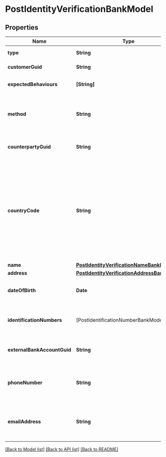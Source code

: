 # PostIdentityVerificationBankModel

## Properties
Name | Type | Description | Notes
------------ | ------------- | ------------- | -------------
**type** | **String** | The type of identity verification. | 
**customerGuid** | **String** | The customer&#39;s identifier. | [optional] 
**expectedBehaviours** | **[String]** | The optional expected behaviour to simulate. | [optional] 
**method** | **String** | The identity verification method. Required when type is counterparty, type is kyc, or type is bank_account. | [optional] 
**counterpartyGuid** | **String** | The counterparty&#39;s identifier. Required when type is counterparty. | [optional] 
**countryCode** | **String** | The ISO 3166 country 2-Alpha country the customer is being verified in. If not present, will default to the Bank&#39;s configured country code. Optional when type is kyc and method is id_and_selfie, type is kyc and method is tax_id_and_selfie, or type is kyc and method is business_registration. | [optional] 
**name** | [**PostIdentityVerificationNameBankModel**](PostIdentityVerificationNameBankModel.md) |  | [optional] 
**address** | [**PostIdentityVerificationAddressBankModel**](PostIdentityVerificationAddressBankModel.md) |  | [optional] 
**dateOfBirth** | **Date** | The customer&#39;s date of birth. Required when type is kyc and method is attested. | [optional] 
**identificationNumbers** | [PostIdentificationNumberBankModel] | The customer&#39;s identification numbers. Required when type is kyc and method is attested. | [optional] 
**externalBankAccountGuid** | **String** | The external bank account&#39;s identifier. Required when type is bank_account. | [optional] 
**phoneNumber** | **String** | The customer&#39;s phone number. Optional when type is bank_account and method is attested_ownership. | [optional] 
**emailAddress** | **String** | The customer&#39;s email address. Optional when type is bank_account and method is attested_ownership. | [optional] 

[[Back to Model list]](../README.md#documentation-for-models) [[Back to API list]](../README.md#documentation-for-api-endpoints) [[Back to README]](../README.md)


